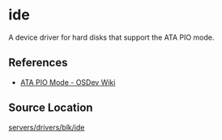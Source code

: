 # ide
A device driver for hard disks that support the ATA PIO mode.

## References
- [ATA PIO Mode - OSDev Wiki](https://wiki.osdev.org/ATA_PIO_Mode)

## Source Location
[servers/drivers/blk/ide](https://github.com/zuki/resea/tree/master/servers/drivers/blk/ide)
